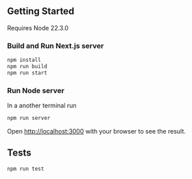 ## Getting Started

Requires Node 22.3.0

### Build and Run Next.js server

```bash
npm install
npm run build
npm run start

```

### Run Node server

In a another terminal run

```bash
npm run server

```

Open [http://localhost:3000](http://localhost:3000) with your browser to see the result.

## Tests

```bash
npm run test
```
